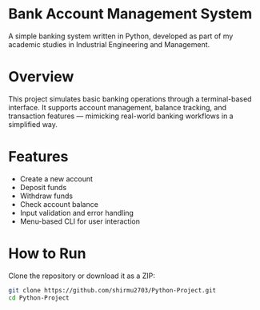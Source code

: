 # Bank Account Management System
A simple  banking system written in Python, developed as part of my academic studies in Industrial Engineering and Management.

# Overview
This project simulates basic banking operations through a terminal-based interface. It supports account management, balance tracking, and transaction features — mimicking real-world banking workflows in a simplified way.

# Features
- Create a new account  
- Deposit funds  
- Withdraw funds  
- Check account balance  
- Input validation and error handling  
- Menu-based CLI for user interaction

# How to Run
 Clone the repository or download it as a ZIP:
 
   ```bash
   git clone https://github.com/shirmu2703/Python-Project.git
   cd Python-Project
